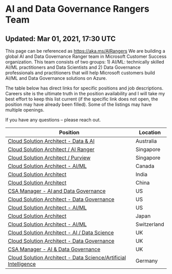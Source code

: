 # AI and Data Governance Rangers Team
## Updated: Mar 01, 2021, 17:30 UTC 
This page can be referenced as https://aka.ms/AIRangers
We are building a global AI and Data Governance Ranger team in Microsoft Customer Success organization. This team consists of two groups: 1) AI/ML: technically skilled AI/ML practitioners and Data Scientists and 2) Data Governance professionals and practitioners that will help Microsoft customers build AI/ML and Data Governance solutions on Azure. 

The table below has direct links for specific positions and job descriptions. Careers site is the ultimate truth in the position availability and I will take my best effort to keep this list current (if the specific link does not open, the position may have already been filled). Some of the listings may have multiple openings. 

If you have any questions – please reach out. 

Position | Location
-------- | --------
[Cloud Solution Architect - Data & AI](https://careers.microsoft.com/i/us/en/job/983815/Cloud-Solution-Architect) | Australia
[Cloud Solution Architect / AI Ranger](https://careers.microsoft.com/i/us/en/job/983817/Cloud-Solution-Architect) | Singapore
[Cloud Solution Architect / Purview](https://careers.microsoft.com/i/us/en/job/983819/Cloud-Solution-Architect) | Singapore
[Cloud Solution Architect - AI/ML](https://careers.microsoft.com/i/us/en/job/986825/Cloud-Solution-Architect-AI-ML) | Canada
[Cloud Solution Architect](https://careers.microsoft.com/i/us/en/job/983818/Cloud-Solution-Architect) | India
[Cloud Solution Architect](https://careers.microsoft.com/i/us/en/job/989948/Cloud-Solution-Architect) | China
[CSA Manager - AI and Data Governance](https://careers.microsoft.com/i/us/en/job/984671/CSA-Manager-AI-and-Data-Governance) | US
[Cloud Solution Architect - Data Governance](https://careers.microsoft.com/i/us/en/job/983804/Cloud-Solution-Architect-Data-Governance) | US
[Cloud Solution Architect - AI/ML](https://careers.microsoft.com/i/us/en/job/983803/Cloud-Solution-Architect-AI-ML) | US
[Cloud Solution Architect](https://careers.microsoft.com/i/us/en/job/989949/Cloud-Solution-Architect) | Japan
[Cloud Solution Architect - AI/ML](https://careers.microsoft.com/i/us/en/job/986827/Cloud-Solution-Architect-Data-and-AI) | Switzerland
[Cloud Solution Architect - AI / Data Science](https://careers.microsoft.com/i/us/en/job/983805/Cloud-Solution-Architect-AI-Data-Science) | UK
[Cloud Solution Architect - Data Governance](https://careers.microsoft.com/i/us/en/job/983812/Cloud-Solution-Architect-Data-Governance) | UK
[CSA Manager - AI & Data Governance](https://careers.microsoft.com/i/us/en/job/984774/CSA-Manager-AI-Data-Governance) | UK
[Cloud Solution Architect - Data Science/Artificial Intelligence](https://careers.microsoft.com/i/us/en/job/985561/Cloud-Solution-Architect-Data-Science-Artificial-Intelligence-CustomerSuccess) | Germany
